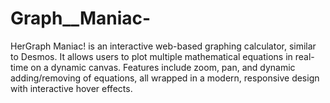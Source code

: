 # Graph__Maniac-
HerGraph Maniac! is an interactive web-based graphing calculator, similar to Desmos. It allows users to plot multiple mathematical equations in real-time on a dynamic canvas. Features include zoom, pan, and dynamic adding/removing of equations, all wrapped in a modern, responsive design with interactive hover effects.
